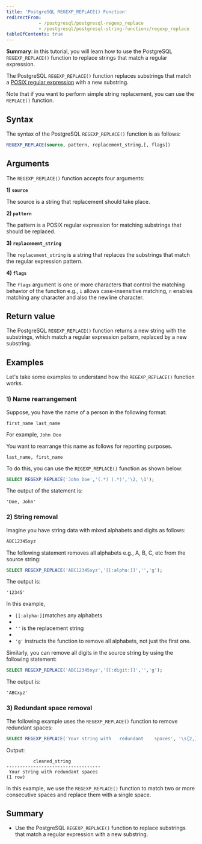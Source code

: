 ```yaml
---
title: 'PostgreSQL REGEXP_REPLACE() Function'
redirectFrom:
            - /postgresql/postgresql-regexp_replace 
            - /postgresql/postgresql-string-functions/regexp_replace
tableOfContents: true
---
```



**Summary**: in this tutorial, you will learn how to use the PostgreSQL `REGEXP_REPLACE()` function to replace strings that match a regular expression.

The PostgreSQL `REGEXP_REPLACE()` function replaces substrings that match a [POSIX regular expression](https://en.wikibooks.org/wiki/Regular_Expressions/POSIX-Extended_Regular_Expressions) with a new substring.

Note that if you want to perform simple string replacement, you can use the `REPLACE()` function.

## Syntax

The syntax of the PostgreSQL `REGEXP_REPLACE()` function is as follows:

```sql
REGEXP_REPLACE(source, pattern, replacement_string,[, flags])
```

## Arguments

The `REGEXP_REPLACE()` function accepts four arguments:

**1) `source`**

The source is a string that replacement should take place.

**2) `pattern`**

The pattern is a POSIX regular expression for matching substrings that should be replaced.

**3) `replacement_string`**

The `replacement_string` is a string that replaces the substrings that match the regular expression pattern.

**4) `flags`**

The `flags` argument is one or more characters that control the matching behavior of the function e.g., `i` allows case-insensitive matching, `n` enables matching any character and also the newline character.

## Return value

The PostgreSQL `REGEXP_REPLACE()` function returns a new string with the substrings, which match a regular expression pattern, replaced by a new substring.

## Examples

Let's take some examples to understand how the `REGEXP_REPLACE()` function works.

### 1) Name rearrangement

Suppose, you have the name of a person in the following format:

```
first_name last_name
```

For example, `John Doe`

You want to rearrange this name as follows for reporting purposes.

```
last_name, first_name
```

To do this, you can use the `REGEXP_REPLACE()` function as shown below:

```sql
SELECT REGEXP_REPLACE('John Doe','(.*) (.*)','\2, \1');
```

The output of the statement is:

```
'Doe, John'
```

### 2) String removal

Imagine you have string data with mixed alphabets and digits as follows:

```sql
ABC12345xyz
```

The following statement removes all alphabets e.g., A, B, C, etc from the source string:

```sql
SELECT REGEXP_REPLACE('ABC12345xyz','[[:alpha:]]','','g');
```

The output is:

```
'12345'
```

In this example,

- `[[:alpha:]]`matches any alphabets
-
- `''` is the replacement string
-
- `'g'` instructs the function to remove all alphabets, not just the first one.

Similarly, you can remove all digits in the source string by using the following statement:

```sql
SELECT REGEXP_REPLACE('ABC12345xyz','[[:digit:]]','','g');
```

The output is:

```
'ABCxyz'
```

### 3) Redundant space removal

The following example uses the `REGEXP_REPLACE()` function to remove redundant spaces:

```sql
SELECT REGEXP_REPLACE('Your string with   redundant    spaces', '\s{2,}', ' ', 'g') AS cleaned_string;
```

Output:

```
          cleaned_string
-----------------------------------
 Your string with redundant spaces
(1 row)
```

In this example, we use the `REGEXP_REPLACE()` function to match two or more consecutive spaces and replace them with a single space.

## Summary

- Use the PostgreSQL `REGEXP_REPLACE()` function to replace substrings that match a regular expression with a new substring.
